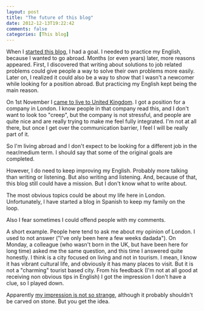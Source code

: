 ```yaml
---
layout: post
title: "The future of this blog"
date: 2012-12-13T19:22:42
comments: false
categories: [This blog]
---
```


When I <a href="http://gonfva.blogspot.co.uk/2008/11/what-is-this.html">started this blog</a>, I had a goal. I needed to practice my English, because I wanted to go abroad. Months (or even years) later, more reasons appeared. First, I discovered that writing about solutions to job related problems could give people a way to solve their own problems more easily. Later on, I realized it could also be a way to show that I wasn't a newcomer while looking for a position abroad. But practicing my English kept being the main reason.


On 1st November I <a href="http://gonfva.blogspot.co.uk/2012/10/relocating-to-london.html">came to live to United Kingdom</a>.&nbsp;I got a position for a company in London.&nbsp;I know people in that company read this, and I don't want to look too "creep", but the company is not stressful, and people are quite nice and are really trying to make me feel fully integrated. I'm not at all there, but once I get over the communication barrier, I feel I will be really part of it.


So I'm living abroad and I don't expect to be looking for a different job in the near/medium term.&nbsp;I should say that some of the original goals are completed.


However, I do need to keep improving my English. Probably more talking than writing or listening. But also writing and listening. And, because of that, this blog still could have a mission. But I don't know what to write about.


The most obvious topics could be about my life here in London. Unfortunately, I have started a blog in Spanish to keep my family on the loop.


Also I fear sometimes I could offend people with my comments.


A short example. People here tend to ask me about my opinion of London. I used to not answer ("I've only been here a few weeks dadada"). On Monday, a colleague (who wasn't born in the UK, but have been here for long time) asked me the same question, and this time I answered quite honestly. I think is a city focused on living and not in tourism. I mean, I know it has vibrant cultural life, and obviously it has many places to visit. But it is not a "charming" tourist based city. From his feedback (I'm not at all good at receiving non obvious tips in English) I got the impression I don't have a clue, so I played down.


Apparently <a href="http://www.belfasttelegraph.co.uk/breaking-news/offbeat/londons-not-smiles-better-survey-16249848.html">my impression is not so strange</a>, although it probably shouldn't be carved on stone. But you get the idea.


<br />
